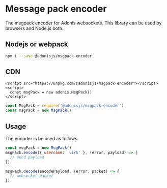 # Message pack encoder

The msgpack encoder for Adonis websockets. This library can be used by browsers and Node.js both.

## Nodejs or webpack
```bash
npm i --save @adonisjs/msgpack-encoder
```

## CDN
```
<script src="https://unpkg.com/@adonisjs/msgpack-encoder"></script>
<script>
  const msgPack = new adonis.MsgPack()
</script>
```

```js
const MsgPack = require('@adonisjs/msgpack-encoder')
const msgPack = new MsgPack()
```

## Usage
The encoder is be used as follows.

```js
const msgPack = new MsgPack()
msgPack.encode({ username: 'virk' }, (error, payload) => {
  // send payload
})

msgPack.decode(encodePayload, (error, packet) => {
  // websocket packet
})
```
